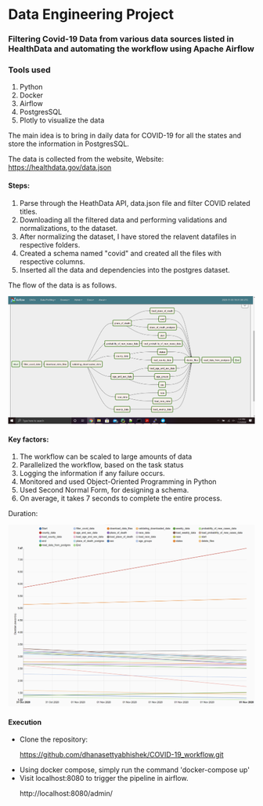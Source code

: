 # Data Engineering Project

### Filtering Covid-19 Data from various data sources listed in HealthData and automating the workflow using Apache Airflow

### Tools used
<ol>
  <li> Python  </li>
  <li> Docker </li>
  <li> Airflow </li>
  <li> PostgresSQL </li>
  <li>Plotly to visualize the data</li>
 </ol>
  

The main idea is to bring in daily data for COVID-19 for all the states and store the information in PostgresSQL.

The data is collected from the website,
Website: https://healthdata.gov/data.json

#### Steps:
<ol>
<li> Parse through the HeathData API, data.json file and filter COVID related titles. 
</li>
<li> Downloading all the filtered data and performing validations and normalizations, to the dataset.
</li>
<li> After normalizing the dataset, I have stored the relavent datafiles in respective folders.
</li>
<li> Created a schema named "covid" and created all the files with respective columns.
</li>
<li> Inserted all the data and dependencies into the postgres dataset.
</li>
</ol>

The flow of the data is as follows.

![workflow](https://github.com/dhanasettyabhishek/COVID-19_workflow/blob/master/config/other/workflow.png?raw=true)


#### Key factors:
<ol>
<li>The workflow can be scaled to large amounts of data</li>
<li>Parallelized the workflow, based on the task status</li>
<li>Logging the information if any failure occurs.</li>
<li>Monitored and used Object-Oriented Programming in Python</li>
<li>Used Second Normal Form, for designing a schema.</li>
<li>On average, it takes 7 seconds to complete the entire process.</li>
</ol>
Duration:

![duration](https://github.com/dhanasettyabhishek/COVID-19_workflow/blob/master/config/other/duration.png?raw=true)


#### Execution

<ul>
<li>Clone the repository:</li>

https://github.com/dhanasettyabhishek/COVID-19_workflow.git
<li>Using docker compose, simply run the command 'docker-compose up'</li>
<li>Visit localhost:8080 to trigger the pipeline in airflow.</li>

http://localhost:8080/admin/
</ul>
